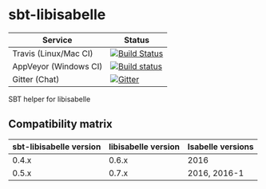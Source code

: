 # sbt-libisabelle

| Service                   | Status |
| ------------------------- | ------ |
| Travis (Linux/Mac CI)     | [![Build Status](https://travis-ci.org/larsrh/sbt-libisabelle.svg?branch=master)](https://travis-ci.org/larsrh/sbt-libisabelle) |
| AppVeyor (Windows CI)     | [![Build status](https://ci.appveyor.com/api/projects/status/upnd09ldkgnu8b0d/branch/master?svg=true)](https://ci.appveyor.com/project/larsrh/sbt-libisabelle/branch/master) |
| Gitter (Chat)             | [![Gitter](https://badges.gitter.im/Join%20Chat.svg)](https://gitter.im/larsrh/libisabelle) |


SBT helper for libisabelle

## Compatibility matrix

| sbt-libisabelle version  | libisabelle version | Isabelle versions |
| ------------------------ | ------------------- | ----------------- |
| 0.4.x                    | 0.6.x               | 2016              |
| 0.5.x                    | 0.7.x               | 2016, 2016-1      |
